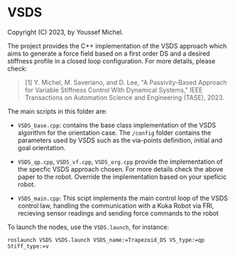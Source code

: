 # VSDS

Copyright (C) 2023, by Youssef Michel.

The project provides the C++ implementation of the VSDS approach which aims to generate a force field
based on a first order DS and a desired stiffness profile in a closed loop configuration. For more details, please check:

> [1] Y. Michel, M. Saveriano, and D. Lee, "A Passivity-Based Approach for Variable Stiffness Control With Dynamical Systems," IEEE Transactions on Automation Science and Engineering (TASE), 2023.


The main scripts in this folder are:

- `VSDS_base.cpp`: contains the base class implementation of the VSDS algorithm for the orientation case. The `/config` folder contains the parameters used by VSDS such as the via-points definition, initial and goal orientation.

- `VSDS_qp.cpp`, `VSDS_vf.cpp`, `VSDS_org.cpp` provide the implementation of the specfic VSDS approach chosen. For more details check the above paper
 to the robot. Override the implementation based on your speficic robot.

- `VSDS_main.cpp`: This scipt implements the main control loop of the VSDS control law, handling the communication with a Kuka Robot via FRI, recieving sensor
              readings and sending force commands to the robot





To launch the nodes, use the `VSDS.launch`, for instance:
```
roslaunch VSDS VSDS.launch VSDS_name:=Trapezoid_DS VS_type:=qp Stiff_type:=v
```





